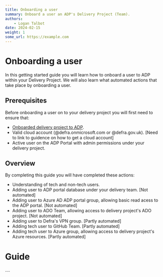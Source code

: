 ```yaml
---
title: Onboarding a user
summary: Onboard a user an ADP's Delivery Project (Team).
authors:
    - Logan Talbot
date: 2024-02-15
weight: 1
some_url: https://example.com
---
```

# Onboarding a user

In this getting started guide you will learn how to onboard a user to ADP within your Delivery Project. We will also learn what automated actions that take place by onboarding a user.

## Prerequisites

Before onboarding a user on to your delivery project you will first need to ensure that:

- [Onboarded delivery project to ADP](onboarding-a-delivery-project.md).
- Valid cloud account (@defra.onmicrosoft.com or @defra.gov.uk). [Need to link to guidence on how to get a cloud account]
- Active user on the ADP Portal with admin permissions under your delivery project.

## Overview

By completing this guide you will have completed these actions:

- Understanding of tech and non-tech users.
- Adding user to ADP portal database under your delivery team. [Not automated]
- Adding user to Azure AD ADP portal group, allowing basic read acess to the ADP portal. [Not automated]
- Adding user to ADO Team, allowing access to delivery project's ADO project. [Not automated]
- Adding user to Defra's VPN group. [Partly automated]
- Adding tech user to GitHub Team. [Partly automated]
- Adding tech user to Azure group, allowing access to delivery project's Azure resources. [Partly automated]


# Guide

....
